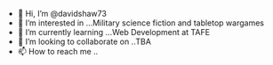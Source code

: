 - 👋 Hi, I’m @davidshaw73
- 👀 I’m interested in ...Military science fiction and tabletop wargames
- 🌱 I’m currently learning ...Web Development at TAFE
- 💞️ I’m looking to collaborate on ..TBA
- 📫 How to reach me ..

<!---
davidshaw73/davidshaw73 is a ✨ special ✨ repository because its `README.md` (this file) appears on your GitHub profile.
You can click the Preview link to take a look at your changes.
--->
